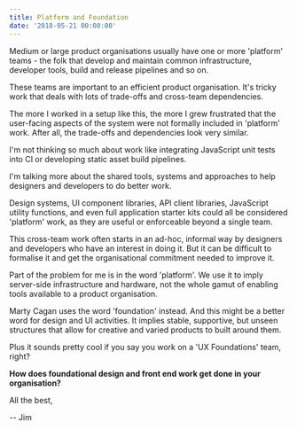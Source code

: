```yaml
---
title: Platform and Foundation
date: '2018-05-21 00:00:00'
---
```


Medium or large product organisations usually have one or more 'platform' teams - the folk that develop and maintain common infrastructure, developer tools, build and release pipelines and so on.

These teams are important to an efficient product organisation. It's tricky work that deals with lots of trade-offs and cross-team dependencies.

The more I worked in a setup like this, the more I grew frustrated that the user-facing aspects of the system were not formally included in 'platform' work. After all, the trade-offs and dependencies look very similar.

I'm not thinking so much about work like integrating JavaScript unit tests into CI or developing static asset build pipelines.

I'm talking more about the shared tools, systems and approaches to help designers and developers to do better work.

Design systems, UI component libraries, API client libraries, JavaScript utility functions, and even full application starter kits could all be considered 'platform' work, as they are useful or enforceable beyond a single team.

This cross-team work often starts in an ad-hoc, informal way by designers and developers who have an interest in doing it. But it can be difficult to formalise it and get the organisational commitment needed to improve it.

Part of the problem for me is in the word 'platform'. We use it to imply server-side infrastructure and hardware, not the whole gamut of enabling tools available to a product organisation.

Marty Cagan uses the word 'foundation' instead. And this might be a better word for design and UI activities. It implies stable, supportive, but unseen structures that allow for creative and varied products to built around them.

Plus it sounds pretty cool if you say you work on a 'UX Foundations' team, right?

__How does foundational design and front end work get done in your organisation?__

All the best,

-- Jim
